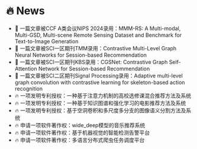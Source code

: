 # 🔥 News
- 🎉 一篇文章被CCF A类会议NIPS 2024录用：MMM-RS: A Multi-modal, Multi-GSD, Multi-scene Remote Sensing Dataset and Benchmark for Text-to-Image Generation
- 🎉 一篇文章被SCI一区期刊TMM录用：Contrastive Multi-Level Graph Neural Networks for Session-based Recommendation
- 🎉 一篇文章被SCI一区期刊KBS录用：CGSNet: Contrastive Graph Self-Attention Network for Session-based Recommendation
- 🎉 一篇文章被SCI二区期刊Signal Processing录用：Adaptive multi-level graph convolution with contrastive learning for skeleton-based action recognition
- 🔥 一项发明专利授权：一种基于注意力机制的高校选修课混合推荐方法及系统
- 🔥 一项发明专利授权：一种基于知识图谱和强化学习的电影推荐方法及系统
- 🔥 一项发明专利授权：基于空洞卷积和多尺度多分支的图像语义分割方法及系统
- 🔥 申请一项软件著作权：wide_deep模型的音乐推荐系统
- 🔥 申请一项软件著作权：基于机器视觉的智能检测告警平台
- 🔥 申请一项软件著作权：多语言分布式爬虫任务调度平台